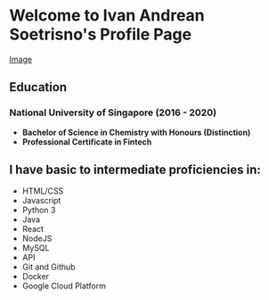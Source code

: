 # Welcome to Ivan Andrean Soetrisno's Profile Page

[Image](https://imgur.com/R0loKFD)

## Education
### National University of Singapore (2016 - 2020)
- **Bachelor of Science in Chemistry with Honours (Distinction)**
- **Professional Certificate in Fintech**

## I have basic to intermediate proficiencies in:
- HTML/CSS
- Javascript
- Python 3 
- Java
- React
- NodeJS
- MySQL
- API
- Git and Github
- Docker
- Google Cloud Platform
